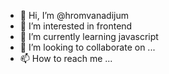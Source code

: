 - 👋 Hi, I’m @hromvanadijum
- 👀 I’m interested in frontend
- 🌱 I’m currently learning javascript
- 💞️ I’m looking to collaborate on ...
- 📫 How to reach me ...

<!---
hromvanadijum/hromvanadijum is a ✨ special ✨ repository because its `README.md` (this file) appears on your GitHub profile.
You can click the Preview link to take a look at your changes.
--->
